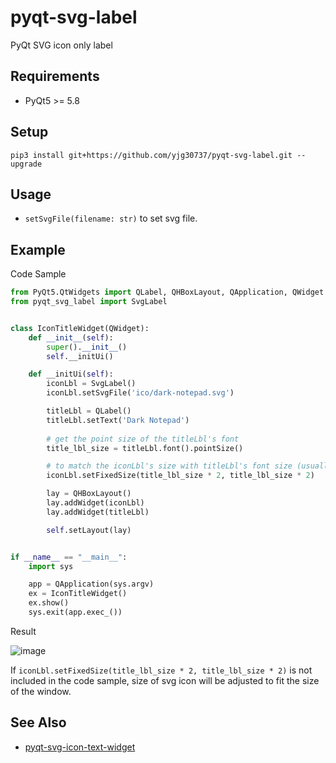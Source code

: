 # pyqt-svg-label
PyQt SVG icon only label

## Requirements
* PyQt5 >= 5.8

## Setup
```pip3 install git+https://github.com/yjg30737/pyqt-svg-label.git --upgrade```

## Usage
* ```setSvgFile(filename: str)``` to set svg file.

## Example
Code Sample
```python
from PyQt5.QtWidgets import QLabel, QHBoxLayout, QApplication, QWidget
from pyqt_svg_label import SvgLabel


class IconTitleWidget(QWidget):
    def __init__(self):
        super().__init__()
        self.__initUi()

    def __initUi(self):
        iconLbl = SvgLabel()
        iconLbl.setSvgFile('ico/dark-notepad.svg')

        titleLbl = QLabel()
        titleLbl.setText('Dark Notepad')
        
        # get the point size of the titleLbl's font
        title_lbl_size = titleLbl.font().pointSize()

        # to match the iconLbl's size with titleLbl's font size (usually double size is appropriate)
        iconLbl.setFixedSize(title_lbl_size * 2, title_lbl_size * 2)

        lay = QHBoxLayout()
        lay.addWidget(iconLbl)
        lay.addWidget(titleLbl)

        self.setLayout(lay)


if __name__ == "__main__":
    import sys

    app = QApplication(sys.argv)
    ex = IconTitleWidget()
    ex.show()
    sys.exit(app.exec_())
```

Result

![image](https://user-images.githubusercontent.com/55078043/153744599-c563f628-de57-48b1-941c-5b5f3fe4621c.png)

If ```iconLbl.setFixedSize(title_lbl_size * 2, title_lbl_size * 2)``` is not included in the code sample, size of svg icon will be adjusted to fit the size of the window.  

## See Also
* <a href="https://github.com/yjg30737/pyqt-svg-icon-text-widget.git">pyqt-svg-icon-text-widget</a>
